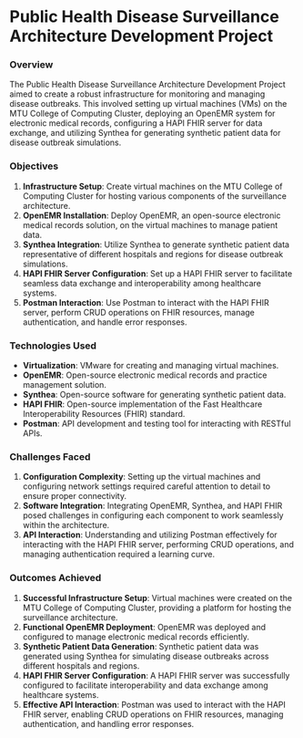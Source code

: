 # Public Health Disease Surveillance Architecture Development Project
### Overview

The Public Health Disease Surveillance Architecture Development Project aimed to create a robust infrastructure for monitoring and managing disease outbreaks. This involved setting up virtual machines (VMs) on the MTU College of Computing Cluster, deploying an OpenEMR system for electronic medical records, configuring a HAPI FHIR server for data exchange, and utilizing Synthea for generating synthetic patient data for disease outbreak simulations.

### Objectives

1. **Infrastructure Setup**: Create virtual machines on the MTU College of Computing Cluster for hosting various components of the surveillance architecture.
2. **OpenEMR Installation**: Deploy OpenEMR, an open-source electronic medical records solution, on the virtual machines to manage patient data.
3. **Synthea Integration**: Utilize Synthea to generate synthetic patient data representative of different hospitals and regions for disease outbreak simulations.
4. **HAPI FHIR Server Configuration**: Set up a HAPI FHIR server to facilitate seamless data exchange and interoperability among healthcare systems.
5. **Postman Interaction**: Use Postman to interact with the HAPI FHIR server, perform CRUD operations on FHIR resources, manage authentication, and handle error responses.

### Technologies Used

- **Virtualization**: VMware for creating and managing virtual machines.
- **OpenEMR**: Open-source electronic medical records and practice management solution.
- **Synthea**: Open-source software for generating synthetic patient data.
- **HAPI FHIR**: Open-source implementation of the Fast Healthcare Interoperability Resources (FHIR) standard.
- **Postman**: API development and testing tool for interacting with RESTful APIs.

### Challenges Faced

1. **Configuration Complexity**: Setting up the virtual machines and configuring network settings required careful attention to detail to ensure proper connectivity.
2. **Software Integration**: Integrating OpenEMR, Synthea, and HAPI FHIR posed challenges in configuring each component to work seamlessly within the architecture.
3. **API Interaction**: Understanding and utilizing Postman effectively for interacting with the HAPI FHIR server, performing CRUD operations, and managing authentication required a learning curve.

### Outcomes Achieved

1. **Successful Infrastructure Setup**: Virtual machines were created on the MTU College of Computing Cluster, providing a platform for hosting the surveillance architecture.
2. **Functional OpenEMR Deployment**: OpenEMR was deployed and configured to manage electronic medical records efficiently.
3. **Synthetic Patient Data Generation**: Synthetic patient data was generated using Synthea for simulating disease outbreaks across different hospitals and regions.
4. **HAPI FHIR Server Configuration**: A HAPI FHIR server was successfully configured to facilitate interoperability and data exchange among healthcare systems.
5. **Effective API Interaction**: Postman was used to interact with the HAPI FHIR server, enabling CRUD operations on FHIR resources, managing authentication, and handling error responses.

